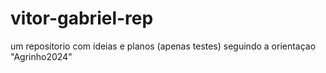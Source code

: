 # vitor-gabriel-rep
um repositorio com ideias e planos (apenas testes) seguindo a orientaçao "Agrinho2024"

